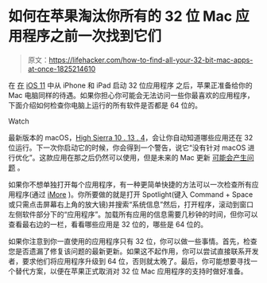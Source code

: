 # 如何在苹果淘汰你所有的 32 位 Mac 应用程序之前一次找到它们

> 原文：<https://lifehacker.com/how-to-find-all-your-32-bit-mac-apps-at-once-1825214610>

在 [在](https://lifehacker.com/before-you-install-ios-11-make-sure-all-your-apps-will-1818553768#_ga=2.241194561.2136378967.1534789047-1757745059.1526574237) [iOS 11](https://lifehacker.com/ios-11-s-next-update-lets-you-control-your-iphone-s-bat-1822374134#_ga=2.241194561.2136378967.1534789047-1757745059.1526574237) 中从 iPhone 和 iPad 启动 32 位应用程序 之后，苹果正准备给你的 Mac 电脑同样的待遇。如果你担心你可能会无法访问一些你最喜欢的应用程序，下面介绍如何检查你电脑上运行的所有软件是否都是 64 位的。

Watch

最新版本的 macOS，[High Sierra 10 . 13 . 4](https://www.theverge.com/2018/4/12/17228374/apple-macos-32-bit-app-alert)，会让你自动知道哪些应用还在 32 位运行。下一次你启动它的时候，你会得到一个警告，说它“没有针对 macOS 进行优化”。这款应用在那之后仍然可以使用，但是未来的 Mac 更新 [可能会产生问题](https://arstechnica.com/gadgets/2018/04/apple-has-begun-notifying-macos-users-of-coming-32-bit-app-incompatibility/) 。

如果你不想单独打开每个应用程序，有一种更简单快捷的方法可以一次检查所有应用程序(通过 [iMore](https://www.imore.com/how-to-check-mac-apps-32-bit-64-bit) )。你所要做的就是打开 Spotlight(键入 Command + Space 或只需点击屏幕右上角的放大镜)并搜索“系统信息”然后，打开程序，滚动到窗口左侧软件部分下的“应用程序”。加载所有应用的信息需要几秒钟的时间，但你可以查看最右边的一栏，看看哪些应用是 32 位的，哪些是 64 位的。

如果你注意到你一直使用的应用程序只有 32 位，你可以做一些事情。首先，检查您是否遗漏了修复该问题的最新更新。如果这不起作用，你可以尝试直接联系开发者，要求他们将应用程序升级到 64 位，否则就太晚了。最后，你可能想要寻找一个替代方案，以便在苹果正式取消对 32 位 Mac 应用程序的支持时做好准备。